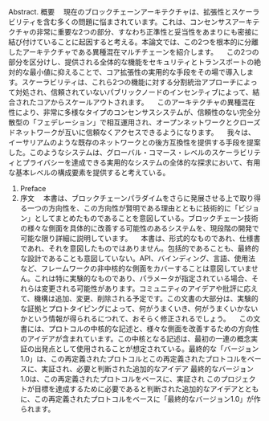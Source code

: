 Abstract.
概要
　現在のブロックチェーンアーキテクチャは、拡張性とスケーラビリティを含む多くの問題に悩まされています。これは、コンセンサスアーキテクチャの非常に重要な2つの部分、すなわち正準性と妥当性をあまりにも密接に結び付けていることに起因すると考える。本論文では、この2つを根本的に分離したアーキテクチャである異種混在マルチチェーンを紹介します。
　この2つの部分を区分けし、提供される全体的な機能をセキュリティとトランスポートの絶対的な最小値に抑えることで、コア拡張性の実用的な手段をその場で導入します。スケーラビリティは、これら2つの機能に対する分割統治アプローチによって対処され、信頼されていないパブリックノードのインセンティブによって、結合されたコアからスケールアウトされます。
　このアーキテクチャの異種混在性により、非常に多様なタイプのコンセンサスシステムが、信頼性のない完全分散型の「フェデレーション」で相互運用され、オープンネットワークとクローズドネットワークが互いに信頼なくアクセスできるようになります。
　我々は、イーサリアムのような既存のネットワークとの後方互換性を提供する手段を提案した。このようなシステムは、グローバル・コマース・レベルのスケーラビリティとプライバシーを達成できる実用的なシステムの全体的な探求において、有用な基本レベルの構成要素を提供すると考えている。

1. Preface
1. 序文
　本書は、ブロックチェーンパラダイムをさらに発展させる上で取り得る一つの方向性を、この方向性が賢明である理由とともに技術的に「ビジョン」としてまとめたものであることを意図している。ブロックチェーン技術の様々な側面を具体的に改善する可能性のあるシステムを、現段階の開発で可能な限り詳細に説明しています。
　本書は、形式的なものであれ、仕様書であれ、それを意図したものではありません。包括的であることも、最終的な設計であることも意図していない。API、バインディング、言語、使用法など、フレームワークの非中核的な側面をカバーすることは意図していません。これは特に実験的なものであり、パラメータが指定されている場合、それらは変更される可能性があります。コミュニティのアイデアや批評に応えて、機構は追加、変更、削除される予定です。この文書の大部分は、実験的な証拠とプロトタイピングによって、何がうまくいき、何がうまくいかないかという情報が得られるにつれて、おそらく修正されるでしょう。
　この文書には、プロトコルの中核的な記述と、様々な側面を改善するための方向性のアイデアが含まれています。この中核となる記述は、最初の一連の概念実証の出発点として使用されることが想定されている。最終的な「バージョン1.0」は、この再定義されたプロトコルとこの再定義されたプロトコルをベースに、実証され、必要と判断された追加的なアイデア 最終的なバージョン1.0は、この再定義されたプロトコルをベースに、実証され このプロジェクトが目標を達成するために必要であると判断された追加的なアイデアとともに、この再定義されたプロトコルをベースに「最終的なバージョン1.0」が作られます。
